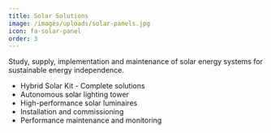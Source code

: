 ```yaml
---
title: Solar Solutions
image: /images/uploads/solar-panels.jpg
icon: fa-solar-panel
order: 3
---
```


Study, supply, implementation and maintenance of solar energy systems for sustainable energy independence.

- Hybrid Solar Kit - Complete solutions
- Autonomous solar lighting tower
- High-performance solar luminaires
- Installation and commissioning
- Performance maintenance and monitoring
